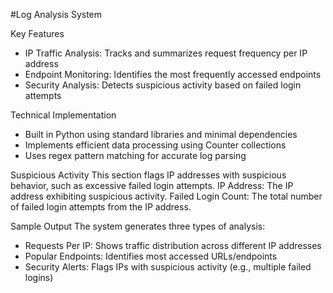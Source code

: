 #Log Analysis System


Key Features
- IP Traffic Analysis: Tracks and summarizes request frequency per IP address
- Endpoint Monitoring: Identifies the most frequently accessed endpoints
- Security Analysis: Detects suspicious activity based on failed login attempts

Technical Implementation
- Built in Python using standard libraries and minimal dependencies
- Implements efficient data processing using Counter collections
- Uses regex pattern matching for accurate log parsing

Suspicious Activity
This section flags IP addresses with suspicious behavior, such as excessive failed login attempts.
IP Address: The IP address exhibiting suspicious activity.
Failed Login Count: The total number of failed login attempts from the IP address.


Sample Output
The system generates three types of analysis:
- Requests Per IP: Shows traffic distribution across different IP addresses
- Popular Endpoints: Identifies most accessed URLs/endpoints
- Security Alerts: Flags IPs with suspicious activity (e.g., multiple failed logins)


	

